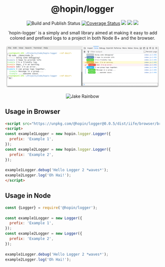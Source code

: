 <h1  align="center">@hopin/logger</h1>

<p align="center">
  <img src="https://github.com/gauntface/hopin-logger/workflows/Build%20and%20Publish/badge.svg" alt="Build and Publish Status" />
  <a href="https://coveralls.io/github/gauntface/hopin-logger?branch=master"><img src="https://img.shields.io/coveralls/github/gauntface/hopin-logger.svg" alt="Coverage Status" /></a>
  <a href="https://david-dm.org/gauntface/hopin-logger" title="dependencies status"><img src="https://david-dm.org/gauntface/hopin-logger/status.svg"/></a>
  <a href="https://david-dm.org/gauntface/hopin-logger?type=dev" title="devDependencies status"><img src="https://david-dm.org/gauntface/hopin-logger/dev-status.svg"/></a>
  <a href="https://david-dm.org/gauntface/hopin-logger?type=peer" title="peerDependencies status"><img src="https://david-dm.org/gauntface/hopin-logger/peer-status.svg"/></a>
</p>

<p align="center">
`hopin-logger` is a simply and small library aimed at making it easy to add
colored and prefixed logs to a project in both Node 8+ and the browser.
</p>

<p align="center">
<img a;t="Screenshot of hopin-logger demos in Node and Browser" src="https://raw.githubusercontent.com/gauntface/hopin-logger/master/hopin-logger-screenshots.png" />
</p>

<p align="center">
<img alt="Jake Rainbow" src="https://media.giphy.com/media/QrV1C9kNmsacg/giphy.gif" />
</p>

## Usage in Browser
 
```html
<script src="https://unpkg.com/@hopin/logger@0.0.5/dist/iife/browser/browser.js"></script>
<script>
const example1Logger = new hopin.logger.Logger({
  prefix: 'Example 1',
});
const example2Logger = new hopin.logger.Logger({
  prefix: 'Example 2',
});

example1Logger.debug('Hello Logger 2 *waves*');
example2Logger.log('Oh Hai!');
</script>
```

## Usage in Node

```javascript
const {Logger} = require('@hopin/logger');

const example1Logger = new Logger({
  prefix: 'Example 1',
});
const example2Logger = new Logger({
  prefix: 'Example 2',
});

example1Logger.debug('Hello Logger 2 *waves*');
example2Logger.log('Oh Hai!');
```
